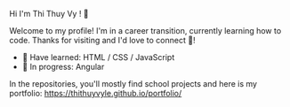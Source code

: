 Hi I'm Thi Thuy Vy ! 👋

Welcome to my profile! I'm in a career transition, currently learning how to code.
Thanks for visiting and I'd love to connect 💬!

- 🌱 Have learned: HTML / CSS / JavaScript
- 🔭 In progress: Angular

 In the repositories, you'll mostly find school projects and here is my portfolio: https://thithuyvyle.github.io/portfolio/ 

<!--
Here are some ideas to get you started:

- 👯 I’m looking to collaborate on ...
- 🤔 I’m looking for help with ...
- 💬 Ask me about ...
- 📫 How to reach me: ...
- 😄 Pronouns: ...
- ⚡ Fun fact: ...
-->



